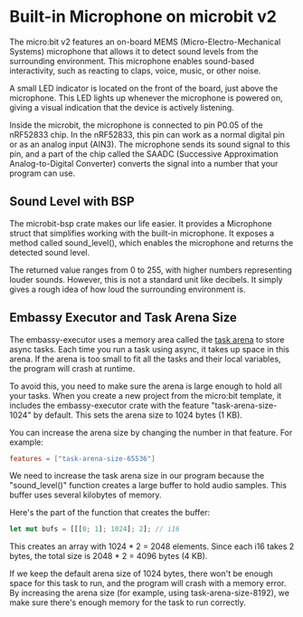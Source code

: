 # Built-in Microphone on microbit v2

The micro:bit v2 features an on-board MEMS (Micro-Electro-Mechanical Systems) microphone that allows it to detect sound levels from the surrounding environment. This microphone enables sound-based interactivity, such as reacting to claps, voice, music, or other noise.

A small LED indicator is located on the front of the board, just above the microphone. This LED lights up whenever the microphone is powered on, giving a visual indication that the device is actively listening.

Inside the microbit, the microphone is connected to pin P0.05 of the nRF52833 chip.  In the nRF52833, this pin can work as a normal digital pin or as an analog input (AIN3). The microphone sends its sound signal to this pin, and a part of the chip called the SAADC (Successive Approximation Analog-to-Digital Converter) converts the signal into a number that your program can use.


## Sound Level with BSP

The microbit-bsp crate makes our life easier. It provides a Microphone struct that simplifies working with the built-in microphone. It exposes a method called sound_level(), which enables the microphone and returns the detected sound level.

The returned value ranges from 0 to 255, with higher numbers representing louder sounds. However, this is not a standard unit like decibels. It simply gives a rough idea of how loud the surrounding environment is.


## Embassy Executor and Task Arena Size

The embassy-executor uses a memory area called the [task arena](https://docs.rs/embassy-executor/latest/embassy_executor/#task-arena) to store async tasks. Each time you run a task using async, it takes up space in this arena. If the arena is too small to fit all the tasks and their local variables, the program will crash at runtime.

To avoid this, you need to make sure the arena is large enough to hold all your tasks. When you create a new project from the micro:bit template, it includes the embassy-executor crate with the feature "task-arena-size-1024" by default. This sets the arena size to 1024 bytes (1 KB).

You can increase the arena size by changing the number in that feature. For example:

```toml
features = ["task-arena-size-65536"]
```

We need to increase the task arena size in our program because the "sound_level()" function creates a large buffer to hold audio samples. This buffer uses several kilobytes of memory. 

Here's the part of the function that creates the buffer:
```rust
let mut bufs = [[[0; 1]; 1024]; 2]; // i16
```
This creates an array with 1024 * 2 = 2048 elements. Since each i16 takes 2 bytes, the total size is 2048 * 2 = 4096 bytes (4 KB).

If we keep the default arena size of 1024 bytes, there won't be enough space for this task to run, and the program will crash with a memory error. By increasing the arena size (for example, using task-arena-size-8192), we make sure there's enough memory for the task to run correctly.



